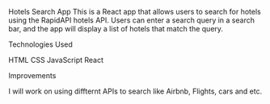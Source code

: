 Hotels Search App
This is a React app that allows users to search for hotels using the RapidAPI hotels API. Users can enter a search query in a search bar, and the app will display a list of hotels that match the query.

Technologies Used

HTML
CSS
JavaScript
React

Improvements

I will work on using diffternt APIs to search like Airbnb, Flights, cars and etc.
